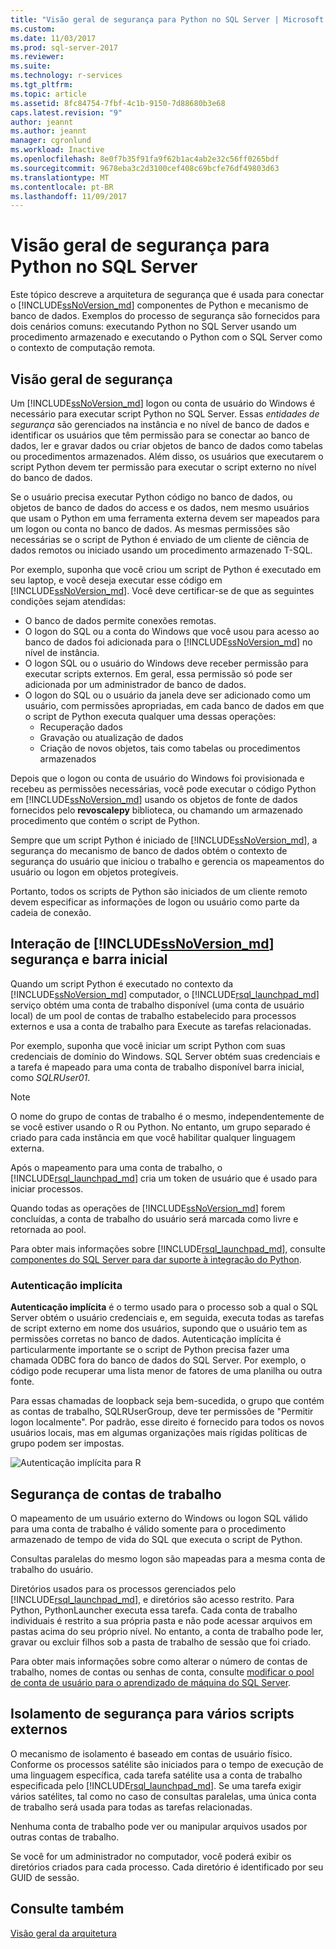 ```yaml
---
title: "Visão geral de segurança para Python no SQL Server | Microsoft Docs"
ms.custom: 
ms.date: 11/03/2017
ms.prod: sql-server-2017
ms.reviewer: 
ms.suite: 
ms.technology: r-services
ms.tgt_pltfrm: 
ms.topic: article
ms.assetid: 8fc84754-7fbf-4c1b-9150-7d88680b3e68
caps.latest.revision: "9"
author: jeannt
ms.author: jeannt
manager: cgronlund
ms.workload: Inactive
ms.openlocfilehash: 8e0f7b35f91fa9f62b1ac4ab2e32c56ff0265bdf
ms.sourcegitcommit: 9678eba3c2d3100cef408c69bcfe76df49803d63
ms.translationtype: MT
ms.contentlocale: pt-BR
ms.lasthandoff: 11/09/2017
---
```

# <a name="security-overview-for-python-in-sql-server"></a>Visão geral de segurança para Python no SQL Server

Este tópico descreve a arquitetura de segurança que é usada para conectar o [!INCLUDE[ssNoVersion_md](../../includes/ssnoversion-md.md)] componentes de Python e mecanismo de banco de dados. Exemplos do processo de segurança são fornecidos para dois cenários comuns: executando Python no SQL Server usando um procedimento armazenado e executando o Python com o SQL Server como o contexto de computação remota.

## <a name="security-overview"></a>Visão geral de segurança

Um [!INCLUDE[ssNoVersion_md](../../includes/ssnoversion-md.md)] logon ou conta de usuário do Windows é necessário para executar script Python no SQL Server. Essas *entidades de segurança* são gerenciados na instância e no nível de banco de dados e identificar os usuários que têm permissão para se conectar ao banco de dados, ler e gravar dados ou criar objetos de banco de dados como tabelas ou procedimentos armazenados. Além disso, os usuários que executarem o script Python devem ter permissão para executar o script externo no nível do banco de dados.

Se o usuário precisa executar Python código no banco de dados, ou objetos de banco de dados do access e os dados, nem mesmo usuários que usam o Python em uma ferramenta externa devem ser mapeados para um logon ou conta no banco de dados. As mesmas permissões são necessárias se o script de Python é enviado de um cliente de ciência de dados remotos ou iniciado usando um procedimento armazenado T-SQL.

Por exemplo, suponha que você criou um script de Python é executado em seu laptop, e você deseja executar esse código em [!INCLUDE[ssNoVersion_md](../../includes/ssnoversion-md.md)]. Você deve certificar-se de que as seguintes condições sejam atendidas:

+ O banco de dados permite conexões remotas.
+ O logon do SQL ou a conta do Windows que você usou para acesso ao banco de dados foi adicionada para o [!INCLUDE[ssNoVersion_md](../../includes/ssnoversion-md.md)] no nível de instância.
+ O logon SQL ou o usuário do Windows deve receber permissão para executar scripts externos. Em geral, essa permissão só pode ser adicionada por um administrador de banco de dados.
+ O logon do SQL ou o usuário da janela deve ser adicionado como um usuário, com permissões apropriadas, em cada banco de dados em que o script de Python executa qualquer uma dessas operações:
    + Recuperação dados
    + Gravação ou atualização de dados
    + Criação de novos objetos, tais como tabelas ou procedimentos armazenados

Depois que o logon ou conta de usuário do Windows foi provisionada e recebeu as permissões necessárias, você pode executar o código Python em [!INCLUDE[ssNoVersion_md](../../includes/ssnoversion-md.md)] usando os objetos de fonte de dados fornecidos pelo **revoscalepy** biblioteca, ou chamando um armazenado procedimento que contém o script de Python.

Sempre que um script Python é iniciado de [!INCLUDE[ssNoVersion_md](../../includes/ssnoversion-md.md)], a segurança do mecanismo de banco de dados obtém o contexto de segurança do usuário que iniciou o trabalho e gerencia os mapeamentos do usuário ou logon em objetos protegíveis.

Portanto, todos os scripts de Python são iniciados de um cliente remoto devem especificar as informações de logon ou usuário como parte da cadeia de conexão.

## <a name="interaction-of-includessnoversionmdincludesssnoversion-mdmd-security-and-launchpad-security"></a>Interação de [!INCLUDE[ssNoVersion_md](../../includes/ssnoversion-md.md)] segurança e barra inicial

Quando um script Python é executado no contexto da [!INCLUDE[ssNoVersion_md](../../includes/ssnoversion-md.md)] computador, o [!INCLUDE[rsql_launchpad_md](../../includes/rsql-launchpad-md.md)] serviço obtém uma conta de trabalho disponível (uma conta de usuário local) de um pool de contas de trabalho estabelecido para processos externos e usa a conta de trabalho para Execute as tarefas relacionadas.

Por exemplo, suponha que você iniciar um script Python com suas credenciais de domínio do Windows. SQL Server obtém suas credenciais e a tarefa é mapeado para uma conta de trabalho disponível barra inicial, como *SQLRUser01*.

> [!NOTE]
> O nome do grupo de contas de trabalho é o mesmo, independentemente de se você estiver usando o R ou Python. No entanto, um grupo separado é criado para cada instância em que você habilitar qualquer linguagem externa.

Após o mapeamento para uma conta de trabalho, o [!INCLUDE[rsql_launchpad_md](../../includes/rsql-launchpad-md.md)] cria um token de usuário que é usado para iniciar processos. 

Quando todas as operações de [!INCLUDE[ssNoVersion_md](../../includes/ssnoversion-md.md)] forem concluídas, a conta de trabalho do usuário será marcada como livre e retornada ao pool.

Para obter mais informações sobre [!INCLUDE[rsql_launchpad_md](../../includes/rsql-launchpad-md.md)], consulte [componentes do SQL Server para dar suporte à integração do Python](../../advanced-analytics/python/new-components-in-sql-server-to-support-python-integration.md).

### <a name="implied-authentication"></a>Autenticação implícita

**Autenticação implícita** é o termo usado para o processo sob a qual o SQL Server obtém o usuário credenciais e, em seguida, executa todas as tarefas de script externo em nome dos usuários, supondo que o usuário tem as permissões corretas no banco de dados. Autenticação implícita é particularmente importante se o script de Python precisa fazer uma chamada ODBC fora do banco de dados do SQL Server. Por exemplo, o código pode recuperar uma lista menor de fatores de uma planilha ou outra fonte.

Para essas chamadas de loopback seja bem-sucedida, o grupo que contém as contas de trabalho, SQLRUserGroup, deve ter permissões de "Permitir logon localmente". Por padrão, esse direito é fornecido para todos os novos usuários locais, mas em algumas organizações mais rígidas políticas de grupo podem ser impostas.

![Autenticação implícita para R](media/implied-auth-python2.png)

## <a name="security-of-worker-accounts"></a>Segurança de contas de trabalho

O mapeamento de um usuário externo do Windows ou logon SQL válido para uma conta de trabalho é válido somente para o procedimento armazenado de tempo de vida do SQL que executa o script de Python.

Consultas paralelas do mesmo logon são mapeadas para a mesma conta de trabalho do usuário.

Diretórios usados para os processos gerenciados pelo [!INCLUDE[rsql_launchpad_md](../../includes/rsql-launchpad-md.md)], e diretórios são acesso restrito. Para Python, PythonLauncher executa essa tarefa. Cada conta de trabalho individuais é restrito a sua própria pasta e não pode acessar arquivos em pastas acima do seu próprio nível. No entanto, a conta de trabalho pode ler, gravar ou excluir filhos sob a pasta de trabalho de sessão que foi criado.

Para obter mais informações sobre como alterar o número de contas de trabalho, nomes de contas ou senhas de conta, consulte [modificar o pool de conta de usuário para o aprendizado de máquina do SQL Server](../../advanced-analytics/r/modify-the-user-account-pool-for-sql-server-r-services.md).


## <a name="security-isolation-for-multiple-external-scripts"></a>Isolamento de segurança para vários scripts externos

O mecanismo de isolamento é baseado em contas de usuário físico. Conforme os processos satélite são iniciados para o tempo de execução de uma linguagem específica, cada tarefa satélite usa a conta de trabalho especificada pelo [!INCLUDE[rsql_launchpad_md](../../includes/rsql-launchpad-md.md)]. Se uma tarefa exigir vários satélites, tal como no caso de consultas paralelas, uma única conta de trabalho será usada para todas as tarefas relacionadas.

Nenhuma conta de trabalho pode ver ou manipular arquivos usados por outras contas de trabalho.

Se você for um administrador no computador, você poderá exibir os diretórios criados para cada processo. Cada diretório é identificado por seu GUID de sessão.

## <a name="see-also"></a>Consulte também

[Visão geral da arquitetura](../../advanced-analytics/python/architecture-overview-sql-server-python.md)

